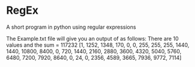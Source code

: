 # RegEx
A short program in python using regular expressions

The Example.txt file will give you an output of as follows:
There are 10 values and the sum = 117232
[1, 1252, 1348, 170, 0, 0, 255, 255, 255, 1440, 1440, 10800, 8400, 0, 720, 1440, 2160, 2880, 3600, 4320, 5040, 5760, 6480, 7200, 7920, 8640, 0, 24, 0, 2356, 4589, 3665, 7936, 9772, 7114]
